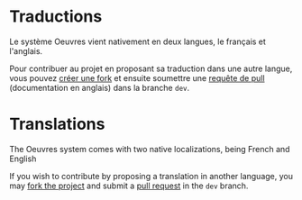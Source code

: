 # Traductions
Le système Oeuvres vient nativement en deux langues, le français et l'anglais.

Pour contribuer au projet en proposant sa traduction dans une autre langue, vous pouvez [créer une fork](https://docs.github.com/en/get-started/quickstart/fork-a-repo) et ensuite soumettre une [requête de pull](https://docs.github.com/en/get-started/quickstart/contributing-to-projects#making-a-pull-request) (documentation en anglais) dans la branche `dev`.

# Translations
The Oeuvres system comes with two native localizations, being French and English

If you wish to contribute by proposing a translation in another language, you may [fork the project](https://docs.github.com/en/get-started/quickstart/fork-a-repo) and submit a [pull request](https://docs.github.com/en/get-started/quickstart/contributing-to-projects#making-a-pull-request) in the `dev` branch.
